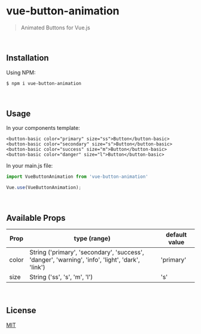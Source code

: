 # vue-button-animation
> Animated Buttons for Vue.js

<br>

## Installation
Using NPM:
```bash
$ npm i vue-button-animation
```

<br>

## Usage
In your components template:
```vue
<button-basic color="primary" size="ss">Button</button-basic>
<button-basic color="secondary" size="s">Button</button-basic>
<button-basic color="success" size="m">Button</button-basic>
<button-basic color="danger" size="l">Button</button-basic>
```

In your main.js file:
```js
import VueButtonAnimation from 'vue-button-animation'

Vue.use(VueButtonAnimation);
```

<br>

## Available Props
| Prop     | type (range) | default value |
|----------|--------------|---------------|
| color    | String ('primary', 'secondary', 'success', 'danger', 'warning', 'info', 'light', 'dark', 'link') | 'primary' |
| size     | String ('ss', 's', 'm', 'l') | 's' |

<br>

## License
[MIT](https://opensource.org/licenses/MIT)

<br>
